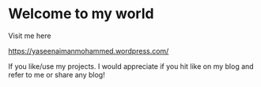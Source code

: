 # Welcome to my world

Visit me here

https://yaseenaimanmohammed.wordpress.com/


If you like/use my projects. I would appreciate if you hit like on my blog and refer to me or share any blog!
